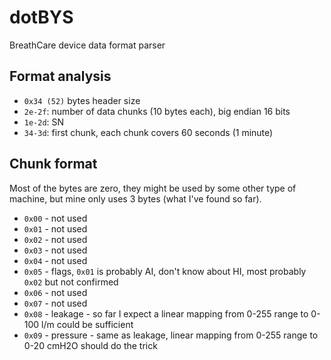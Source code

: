# dotBYS
BreathCare device data format parser

## Format analysis
* `0x34 (52)` bytes header size
* `2e-2f`: number of data chunks (10 bytes each), big endian 16 bits
* `1e-2d`: SN
* `34-3d`: first chunk, each chunk covers 60 seconds (1 minute)

## Chunk format
Most of the bytes are zero, they might be used by some other type of machine, but mine
only uses 3 bytes (what I've found so far).
* `0x00` - not used
* `0x01` - not used
* `0x02` - not used
* `0x03` - not used
* `0x04` - not used
* `0x05` - flags, `0x01` is probably AI, don't know about HI, most probably `0x02` but not confirmed
* `0x06` - not used
* `0x07` - not used
* `0x08` - leakage - so far I expect a linear mapping from 0-255 range to 0-100 l/m could be sufficient
* `0x09` - pressure - same as leakage, linear mapping from 0-255 range to 0-20 cmH2O should do the trick

